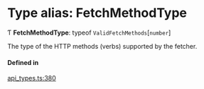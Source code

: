 # Type alias: FetchMethodType

Ƭ **FetchMethodType**: typeof `ValidFetchMethods`[`number`]

The type of the HTTP methods (verbs) supported by the fetcher.

#### Defined in

[api_types.ts:380](https://github.com/coda/packs-sdk/blob/main/api_types.ts#L380)
